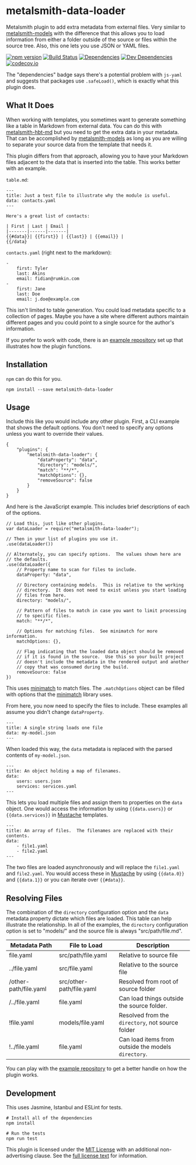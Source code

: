 metalsmith-data-loader
======================

Metalsmith plugin to add extra metadata from external files.  Very similar to [metalsmith-models] with the difference that this allows you to load information from either a folder outside of the source or files within the source tree.  Also, this one lets you use JSON or YAML files.

[![npm version][npm-badge]][npm-link]
[![Build Status][travis-badge]][travis-link]
[![Dependencies][dependencies-badge]][dependencies-link]
[![Dev Dependencies][devdependencies-badge]][devdependencies-link]
[![codecov.io][codecov-badge]][codecov-link]

The "dependencies" badge says there's a potential problem with `js-yaml` and suggests that packages use `.safeLoad()`, which is exactly what this plugin does.


What It Does
------------

When working with templates, you sometimes want to generate something like a table in Markdown from external data.  You can do this with [metalsmith-hbt-md] but you need to get the extra data in your metadata.  That can be accomplished by [metalsmith-models] as long as you are willing to separate your source data from the template that needs it.

This plugin differs from that approach, allowing you to have your Markdown files adjacent to the data that is inserted into the table.  This works better with an example.

`table.md`:

    ---
    title: Just a test file to illustrate why the module is useful.
    data: contacts.yaml
    ---

    Here's a great list of contacts:

    | First | Last | Email |
    |-------|------|-------|
    {{#data}}| {{first}} | {{last}} | {{email}} |
    {{/data}

`contacts.yaml` (right next to the markdown):

    -
        first: Tyler
        last: Akins
        email: fidian@rumkin.com
    -
        first: Jane
        last: Doe
        email: j.doe@example.com

This isn't limited to table generation.  You could load metadata specific to a collection of pages.  Maybe you have a site where different authors maintain different pages and you could point to a single source for the author's information.

If you prefer to work with code, there is an [example repository][example] set up that illustrates how the plugin functions.


Installation
------------

`npm` can do this for you.

    npm install --save metalsmith-data-loader


Usage
-----

Include this like you would include any other plugin.  First, a CLI example that shows the default options.  You don't need to specify any options unless you want to override their values.

    {
        "plugins": {
            "metalsmith-data-loader": {
                "dataProperty": "data",
                "directory": "models/",
                "match": "**/*",
                "matchOptions": {},
                "removeSource": false
            }
        }
    }

And here is the JavaScript example.  This includes brief descriptions of each of the options.

    // Load this, just like other plugins.
    var dataLoader = require("metalsmith-data-loader");

    // Then in your list of plugins you use it.
    .use(dataLoader())

    // Alternately, you can specify options.  The values shown here are
    // the defaults.
    .use(dataLoader({
        // Property name to scan for files to include.
        dataProperty: "data",

        // Directory containing models.  This is relative to the working
        // directory.  It does not need to exist unless you start loading
        // files from here.
        directory: "models/",

        // Pattern of files to match in case you want to limit processing
        // to specific files.
        match: "**/*",

        // Options for matching files.  See minimatch for more information.
        matchOptions: {},

        // Flag indicating that the loaded data object should be removed
        // if it is found in the source.  Use this so your built project
        // doesn't include the metadata in the rendered output and another
        // copy that was consumed during the build.
        removeSource: false
    })

This uses [minimatch] to match files.  The `.matchOptions` object can be filled with options that the [minimatch] library uses.

From here, you now need to specify the files to include.  These examples all assume you didn't change `dataProperty`.

    ---
    title: A single string loads one file
    data: my-model.json
    ---

When loaded this way, the `data` metadata is replaced with the parsed contents of `my-model.json`.

    ---
    title: An object holding a map of filenames.
    data:
        users: users.json
        services: services.yaml
    ---

This lets you load multiple files and assign them to properties on the `data` object.  One would access the information by using `{{data.users}}` or `{{data.services}}` in [Mustache] templates.

    ---
    title: An array of files.  The filenames are replaced with their contents.
    data:
        - file1.yaml
        - file2.yaml
    ---

The two files are loaded asynchronously and will replace the `file1.yaml` and `file2.yaml`.  You would access these in [Mustache] by using `{{data.0}}` and `{{data.1}}` or you can iterate over `{{#data}}`.


Resolving Files
---------------

The combination of the `directory` configuration option and the `data` metadata property dictate which files are loaded.  This table can help illustrate the relationship.  In all of the examples, the `directory` configuration option is set to "models/" and the source file is always "src/path/file.md".

| Metadata Path         | File to Load             | Description                                         |
|-----------------------|--------------------------|-----------------------------------------------------|
| file.yaml             | src/path/file.yaml       | Relative to source file                             |
| ../file.yaml          | src/file.yaml            | Relative to the source file                         |
| /other-path/file.yaml | src/other-path/file.yaml | Resolved from root of source folder                 |
| /../file.yaml         | file.yaml                | Can load things outside the source folder.          |
| !file.yaml            | models/file.yaml         | Resolved from the `directory`, not source folder    |
| !../file.yaml         | file.yaml                | Can load items from outside the models `directory`. |

You can play with the [example repository][example] to get a better handle on how the plugin works.


Development
-----------

This uses Jasmine, Istanbul and ESLint for tests.

    # Install all of the dependencies
    npm install

    # Run the tests
    npm run test

This plugin is licensed under the [MIT License][License] with an additional non-advertising clause.  See the [full license text][License] for information.


[codecov-badge]: https://img.shields.io/codecov/c/github/tests-always-included/metalsmith-data-loader/master.svg
[codecov-link]: https://codecov.io/github/tests-always-included/metalsmith-data-loader?branch=master
[dependencies-badge]: https://img.shields.io/david/tests-always-included/metalsmith-data-loader.svg
[dependencies-link]: https://david-dm.org/tests-always-included/metalsmith-data-loader
[devdependencies-badge]: https://img.shields.io/david/dev/tests-always-included/metalsmith-data-loader.svg
[devdependencies-link]: https://david-dm.org/tests-always-included/metalsmith-data-loader#info=devDependencies
[example]: https://github.com/tests-always-included/metalsmith-data-loader-example
[License]: LICENSE.md
[metalsmith-hbt-md]: https://github.com/ahdiaz/metalsmith-hbt-md
[metalsmith-models]: https://github.com/jaichandra/metalsmith-models
[minimatch]: https://github.com/isaacs/minimatch
[Mustache]: https://mustache.github.io/
[npm-badge]: https://img.shields.io/npm/v/metalsmith-data-loader.svg
[npm-link]: https://npmjs.org/package/metalsmith-data-loader
[travis-badge]: https://img.shields.io/travis/tests-always-included/metalsmith-data-loader/master.svg
[travis-link]: http://travis-ci.org/tests-always-included/metalsmith-data-loader
